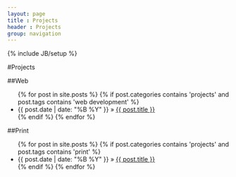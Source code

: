 ```yaml
---
layout: page
title : Projects
header : Projects
group: navigation
---
```

{% include JB/setup %}

#Projects


##Web
<ul class="posts">
{% for post in site.posts %}
    {% if post.categories contains 'projects' and post.tags contains 'web development' %}
        <li><span>{{ post.date | date: "%B %Y" }}</span> &raquo; <a href="{{ BASE_PATH }}{{ post.url }}">{{ post.title }}</a></li>
    {% endif %}
{% endfor %}
</ul>

##Print
<ul class="posts">
{% for post in site.posts %}
    {% if post.categories contains 'projects' and post.tags contains 'print' %}
        <li><span>{{ post.date | date: "%B %Y" }}</span> &raquo; <a href="{{ BASE_PATH }}{{ post.url }}">{{ post.title }}</a></li>
    {% endif %}
{% endfor %}
</ul>